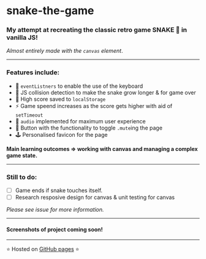 # snake-the-game

### My attempt at recreating the classic retro game **SNAKE** 🐍 in vanilla JS!

*Almost entirely made with the `canvas` element*.

--- 

### Features include:
- 🐍 `eventListners` to enable the use of the keyboard
- 🍎 JS collision detection to make the snake grow longer & for game over 
- 🌟 High score saved to `localStorage`
- ⚡ Game speend increases as the score gets higher with aid of `setTimeout`
- 🎵 `audio` implemented for maximum user experience
- 🔕 Button with the functionality to toggle `.mute`ing the page
- 🕹️ Personalised favicon for the page



**Main learning outcomes => working with canvas and managing a complex game state.**

---

### Still to do: 
- [ ] Game ends if snake touches itself.
- [ ] Research resposive design for canvas & unit testing for canvas

*Please see issue for more information.*

---

#### Screenshots of project coming soon!

--- 

⭐ Hosted on [GitHub pages](https://mariaalouisaa.github.io/snake-the-game/) ⭐
